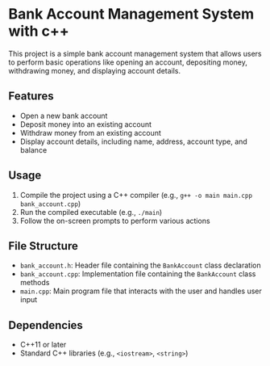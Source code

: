 

# Bank Account Management System with c++

This project is a simple bank account management system that allows users to perform basic operations like opening an account, depositing money, withdrawing money, and displaying account details.

## Features

- Open a new bank account
- Deposit money into an existing account
- Withdraw money from an existing account
- Display account details, including name, address, account type, and balance

## Usage

1. Compile the project using a C++ compiler (e.g., `g++ -o main main.cpp bank_account.cpp`)
2. Run the compiled executable (e.g., `./main`)
3. Follow the on-screen prompts to perform various actions

## File Structure

- `bank_account.h`: Header file containing the `BankAccount` class declaration
- `bank_account.cpp`: Implementation file containing the `BankAccount` class methods
- `main.cpp`: Main program file that interacts with the user and handles user input

## Dependencies

- C++11 or later
- Standard C++ libraries (e.g., `<iostream>`, `<string>`)
